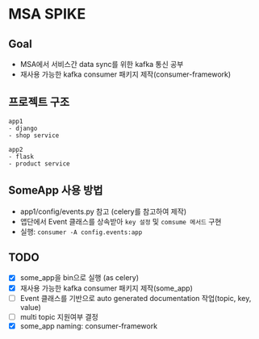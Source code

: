 # MSA SPIKE

## Goal  
- MSA에서 서비스간 data sync를 위한 kafka 통신 공부
- 재사용 가능한 kafka consumer 패키지 제작(consumer-framework)

## 프로젝트 구조
```
app1
- django
- shop service

app2
- flask
- product service
```

## SomeApp 사용 방법
- app1/config/events.py 참고 (celery를 참고하여 제작)
- 앱단에서 Event 클래스를 상속받아 `key 설정` 및 `comsume 메서드` 구현
- 실행: `consumer -A config.events:app`


## TODO
- [X] some_app을 bin으로 실행 (as celery)
- [X] 재사용 가능한 kafka consumer 패키지 제작(some_app)
- [ ] Event 클래스를 기반으로 auto generated documentation 작업(topic, key, value)
- [ ] multi topic 지원여부 결정
- [X] some_app naming: consumer-framework